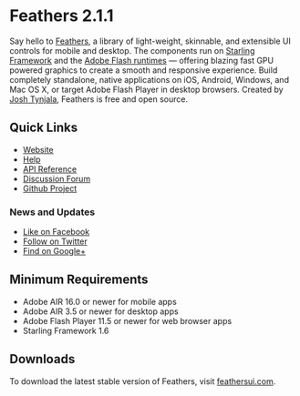 # Feathers 2.1.1

Say hello to [Feathers](http://feathersui.com/), a library of light-weight, skinnable, and extensible UI controls for mobile and desktop. The components run on [Starling Framework](http://starling-framework.org/) and the [Adobe Flash runtimes](http://gaming.adobe.com/technologies/) — offering blazing fast GPU powered graphics to create a smooth and responsive experience. Build completely standalone, native applications on iOS, Android, Windows, and Mac OS X, or target Adobe Flash Player in desktop browsers. Created by [Josh Tynjala](http://twitter.com/joshtynjala), Feathers is free and open source.

## Quick Links

* [Website](http://feathersui.com/)
* [Help](http://feathersui.com/help)
* [API Reference](http://feathersui.com/api-reference/)
* [Discussion Forum](http://forum.starling-framework.org/forum/feathers)
* [Github Project](https://github.com/joshtynjala/feathers)

### News and Updates

* [Like on Facebook](https://facebook.com/feathersui)
* [Follow on Twitter](https://twitter.com/feathersui)
* [Find on Google+](https://www.google.com/+feathersui)

## Minimum Requirements

* Adobe AIR 16.0 or newer for mobile apps
* Adobe AIR 3.5 or newer for desktop apps
* Adobe Flash Player 11.5 or newer for web browser apps
* Starling Framework 1.6

## Downloads

To download the latest stable version of Feathers, visit [feathersui.com](http://feathersui.com/).